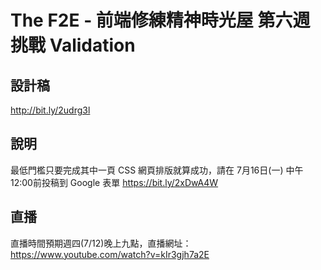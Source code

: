 # The F2E - 前端修練精神時光屋 第六週挑戰 Validation

## 設計稿 
http://bit.ly/2udrg3l

## 說明
最低門檻只要完成其中一頁 CSS 網頁排版就算成功，請在 7月16日(一) 中午12:00前投稿到 Google 表單 https://bit.ly/2xDwA4W

## 直播
直播時間預期週四(7/12)晚上九點，直播網址：https://www.youtube.com/watch?v=kIr3gjh7a2E
